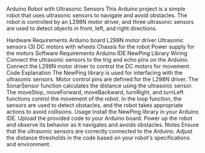 Arduino Robot with Ultrasonic Sensors
This Arduino project is a simple robot that uses ultrasonic sensors to navigate and avoid obstacles. The robot is controlled by an L298N motor driver, and three ultrasonic sensors are used to detect objects in front, left, and right directions.

Hardware Requirements
Arduino board
L298N motor driver
Ultrasonic sensors (3)
DC motors with wheels
Chassis for the robot
Power supply for the motors
Software Requirements
Arduino IDE
NewPing Library
Wiring
Connect the ultrasonic sensors to the trig and echo pins on the Arduino.
Connect the L298N motor driver to control the DC motors for movement.
Code Explanation
The NewPing library is used for interfacing with the ultrasonic sensors.
Motor control pins are defined for the L298N driver.
The SonarSensor function calculates the distance using the ultrasonic sensor.
The moveStop, moveForward, moveBackward, turnRight, and turnLeft functions control the movement of the robot.
In the loop function, the sensors are used to detect obstacles, and the robot takes appropriate actions to avoid collisions.
Usage
Install the NewPing library in your Arduino IDE.
Upload the provided code to your Arduino board.
Power up the robot and observe its behavior as it navigates and avoids obstacles.
Notes
Ensure that the ultrasonic sensors are correctly connected to the Arduino.
Adjust the distance thresholds in the code based on your robot's specifications and environment.
